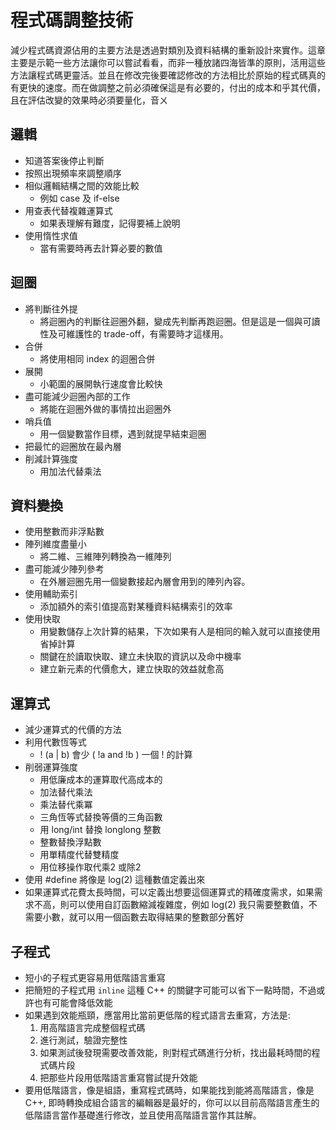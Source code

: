 # 程式碼調整技術
減少程式碼資源佔用的主要方法是透過對類別及資料結構的重新設計來實作。這章主要是示範一些方法讓你可以嘗試看看，而非一種放諸四海皆準的原則，活用這些方法讓程式碼更靈活。並且在修改完後要確認修改的方法相比於原始的程式碼真的有更快的速度。而在做調整之前必須確保這是有必要的，付出的成本和乎其代價，且在評估改變的效果時必須要量化，音ㄨ
## 邏輯
* 知道答案後停止判斷
* 按照出現頻率來調整順序
* 相似邏輯結構之間的效能比較
	* 例如 case 及 if-else
* 用查表代替複雜運算式
	* 如果表理解有難度，記得要補上說明
* 使用惰性求值
	* 當有需要時再去計算必要的數值
## 迴圈
* 將判斷往外提
	* 將迴圈內的判斷往迴圈外翻，變成先判斷再跑迴圈。但是這是一個與可讀性及可維護性的 trade-off，有需要時才這樣用。
* 合併
	* 將使用相同 index 的迴圈合併
* 展開
	* 小範圍的展開執行速度會比較快
* 盡可能減少迴圈內部的工作
	* 將能在迴圈外做的事情拉出迴圈外
* 哨兵值
	* 用一個變數當作目標，遇到就提早結束迴圈
* 把最忙的迴圈放在最內層
* 削減計算強度
	* 用加法代替乘法
## 資料變換
* 使用整數而非浮點數
* 陣列維度盡量小
	* 將二維、三維陣列轉換為一維陣列
* 盡可能減少陣列參考
	* 在外層迴圈先用一個變數接起內層會用到的陣列內容。
* 使用輔助索引
	* 添加額外的索引值提高對某種資料結構索引的效率
* 使用快取
	* 用變數儲存上次計算的結果，下次如果有人是相同的輸入就可以直接使用省掉計算
	* 關鍵在於讀取快取、建立未快取的資訊以及命中機率
	* 建立新元素的代價愈大，建立快取的效益就愈高
## 運算式
* 減少運算式的代價的方法
* 利用代數恆等式
	* ! (a | b) 會少 ( !a and !b ) 一個 ! 的計算
* 削弱運算強度
	* 用低廉成本的運算取代高成本的
	* 加法替代乘法
	* 乘法替代乘冪
	* 三角恆等式替換等價的三角函數
	* 用 long/int 替換 longlong 整數
	* 整數替換浮點數
	* 用單精度代替雙精度
	* 用位移操作取代乘2 或除2
* 使用 #define 將像是 log(2) 這種數值定義出來
* 如果運算式花費太長時間，可以定義出想要這個運算式的精確度需求，如果需求不高，則可以使用自訂函數縮減複雜度，例如 log(2) 我只需要整數值，不需要小數，就可以用一個函數去取得結果的整數部分舊好
## 子程式
* 短小的子程式更容易用低階語言重寫
* 把簡短的子程式用 `inline` 這種 C++ 的關鍵字可能可以省下一點時間，不過或許也有可能會降低效能
* 如果遇到效能瓶頸，應當用比當前更低階的程式語言去重寫，方法是:
	1. 用高階語言完成整個程式碼
	2. 進行測試，驗證完整性
	3. 如果測試後發現需要改善效能，則對程式碼進行分析，找出最耗時間的程式碼片段
	4. 把那些片段用低階語言重寫嘗試提升效能
* 要用低階語言，像是組語，重寫程式碼時，如果能找到能將高階語言，像是C++, 即時轉換成組合語言的編輯器是最好的，你可以以目前高階語言產生的低階語言當作基礎進行修改，並且使用高階語言當作其註解。
<!--stackedit_data:
eyJoaXN0b3J5IjpbMTg4Mjg1MTg5OCwtNTg5ODYwNzM0LDEyOD
U0Mzc1MzIsNDE5NTUxODg2LC05NzEzNjc3MzUsMTQyMjQwMDA5
MywyMzQ1MjkzMzIsLTc0NTY0NDQ1LDEyMjMwODMxNTQsNjAyMT
U1NTk1LDQyMzE2Mjg1MSwxMDIzMzk1MzkxLC05ODk5NTY2MDMs
MTk2MTg5MTAxNiwtOTg4MzI5MjMzLDE0NjMwOTI3ODQsLTEzNj
U3NTU5NTYsLTEyMTA4NDYxOTcsNDkwMTcyNDM2LC00MTA5NTYy
NjldfQ==
-->